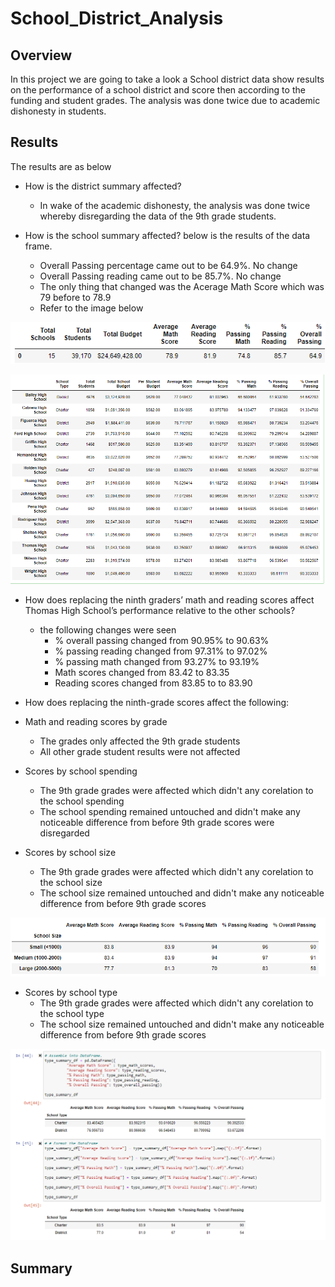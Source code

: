 # School_District_Analysis

## Overview
In this project we are going to take a look a School district data show results on the performance of a school district and score then according to the funding and student grades.
The analysis was done twice due to academic dishonesty in students. 
## Results
The results are as below

- How is the district summary affected?
	- In wake of the academic dishonesty, the analysis was done twice whereby disregarding the data of the 9th grade students. 

- How is the school summary affected?
below is the results of the data frame.
	- Overall Passing percentage came out to be 64.9%. No change
	- Overall Passing reading came out to be 85.7%. No change
	- The only thing that changed was the Acerage Math Score which was 79 before to 78.9
	- Refer to the image below

![](https://github.com/c3crocks/School_District_Analysis/blob/main/Resources/sum1.png)

![](https://github.com/c3crocks/School_District_Analysis/blob/main/Resources/sum2.png)

- How does replacing the ninth graders’ math and reading scores affect Thomas High School’s performance relative to the other schools?
	- the following changes were seen
		- % overall passing changed from 90.95% to 90.63%
		- % passing reading changed from 97.31% to 97.02%
		- % passing math changed from 93.27% to 93.19%
		- Math scores changed from 83.42 to 83.35
		- Reading scores changed from 83.85 to to 83.90

- How does replacing the ninth-grade scores affect the following:
- Math and reading scores by grade
	- The grades only affected the 9th grade students
	- All other grade student results were not affected

- Scores by school spending
	- The 9th grade grades were affected which didn't any corelation to the school spending
	- The school spending remained untouched and didn't make any noticeable difference from before 9th grade scores were disregarded

- Scores by school size
	- The 9th grade grades were affected which didn't any corelation to the school size
	- The school size remained untouched and didn't make any noticeable difference from before 9th grade scores 

![](https://github.com/c3crocks/School_District_Analysis/blob/main/Resources/sumsize.png)

- Scores by school type
	- The 9th grade grades were affected which didn't any corelation to the school type
	- The school size remained untouched and didn't make any noticeable difference from before 9th grade scores 

![](https://github.com/c3crocks/School_District_Analysis/blob/main/Resources/sumlast.png)
## Summary



